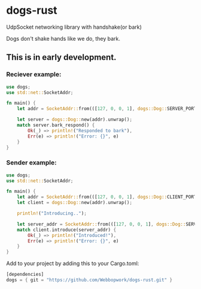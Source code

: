 # dogs-rust
UdpSocket networking library with handshake(or bark)

Dogs don't shake hands like we do, they bark.

## This is in early development.

### Reciever example:
```rust
use dogs;
use std::net::SocketAddr;

fn main() {
    let addr = SocketAddr::from(([127, 0, 0, 1], dogs::Dog::SERVER_PORT));

    let server = dogs::Dog::new(addr).unwrap();
    match server.bark_respond() {
        Ok(_) => println!("Responded to bark"),
        Err(e) => println!("Error: {}", e)
    }
}
```

### Sender example:
```rust
use dogs;
use std::net::SocketAddr;

fn main() {
    let addr = SocketAddr::from(([127, 0, 0, 1], dogs::Dog::CLIENT_PORT));
    let client = dogs::Dog::new(addr).unwrap();

    println!("Introducing..");

    let server_addr = SocketAddr::from(([127, 0, 0, 1], dogs::Dog::SERVER_PORT));
    match client.introduce(server_addr) {
        Ok(_) => println!("Introduced!"),
        Err(e) => println!("Error: {}", e)
    }
}
```

Add to your project by adding this to your Cargo.toml:
```rust
[dependencies]
dogs = { git = "https://github.com/Webbopwork/dogs-rust.git" }
```
